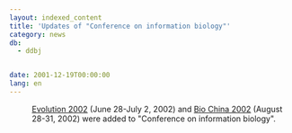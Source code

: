 ```yaml
---
layout: indexed_content
title: 'Updates of "Conference on information biology"'
category: news
db:
  - ddbj


date: 2001-12-19T00:00:00
lang: en
---
```


<dd><a href="http://nautilus.outreach.uiuc.edu/conted/conference.asp?ID=217">Evolution 2002</a> (June 28-July 2, 2002) and <a href="http://www.chinabio.org/">Bio China 2002</a> (August 28-31, 2002) were added to "Conference on information biology".</dd>
